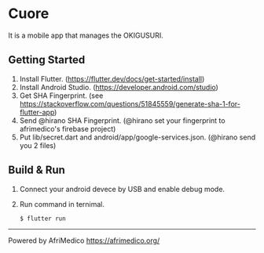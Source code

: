 # Cuore

It is a mobile app that manages the OKIGUSURI.

## Getting Started

1. Install Flutter. (https://flutter.dev/docs/get-started/install)
2. Install Android Studio. (https://developer.android.com/studio)
3. Get SHA Fingerprint. (see https://stackoverflow.com/questions/51845559/generate-sha-1-for-flutter-app)
4. Send @hirano SHA Fingerprint. (@hirano set your fingerprint to afrimedico's firebase project)
5. Put lib/secret.dart and android/app/google-services.json. (@hirano send you 2 files)

## Build & Run

1. Connect your android devece by USB and enable debug mode.
2. Run command in ternimal.

    ```
    $ flutter run
    ```

----
Powered by AfriMedico
https://afrimedico.org/
